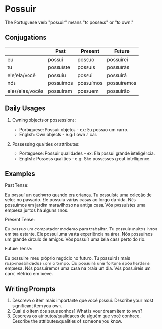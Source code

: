 # Possuir

The Portuguese verb "possuir" means "to possess" or "to own."

## Conjugations

|                 | Past      | Present   | Future      |
| --------------- | --------- | --------- | ----------- |
| eu              | possuí    | possuo    | possuirei   |
| tu              | possuíste | possuis   | possuirás   |
| ele/ela/você    | possuiu   | possui    | possuirá    |
| nós             | possuímos | possuímos | possuiremos |
| eles/elas/vocês | possuíram | possuem   | possuirão   |

## Daily Usages

1. Owning objects or possessions:

   - Portuguese: Possuir objetos - ex: Eu possuo um carro.
   - English: Own objects - e.g: I own a car.

2. Possessing qualities or attributes:

   - Portuguese: Possuir qualidades - ex: Ela possui grande inteligência.
   - English: Possess qualities - e.g: She possesses great intelligence.

## Examples

Past Tense:

Eu possuí um cachorro quando era criança.
Tu possuíste uma coleção de selos no passado.
Ele possuiu várias casas ao longo da vida.
Nós possuímos um jardim maravilhoso na antiga casa.
Vós possuístes uma empresa juntos há alguns anos.

Present Tense:

Eu possuo um computador moderno para trabalhar.
Tu possuis muitos livros em tua estante.
Ele possui uma vasta experiência na área.
Nós possuímos um grande círculo de amigos.
Vós possuís uma bela casa perto do rio.

Future Tense:

Eu possuirei meu próprio negócio no futuro.
Tu possuirás mais responsabilidades com o tempo.
Ele possuirá uma fortuna após herdar a empresa.
Nós possuiremos uma casa na praia um dia.
Vós possuireis um carro elétrico em breve.

## Writing Prompts

1. Descreva o item mais importante que você possui. Describe your most significant item you own.
2. Qual é o item dos seus sonhos? What is your dream item to own?
3. Descreva os atributos/qualidades de alguém que você conhece. Describe the attributes/qualities of someone you know.
